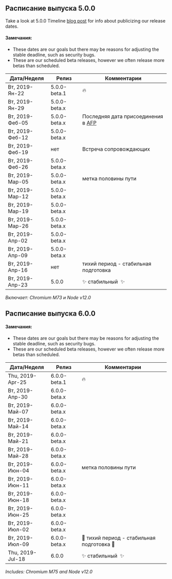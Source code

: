 ## Расписание выпуска 5.0.0
Take a look at 5.0.0 Timeline [blog post](https://electronjs.org/blog/electron-5-0-timeline) for info about publicizing our release dates.
#### Замечания:
- These dates are our goals but there may be reasons for adjusting the stable deadline, such as security bugs.
- These are our scheduled beta releases, however we often release more betas than scheduled.

| Дата/Неделя     | Релиз        | Комментарии                                                                            |
| --------------- | ------------ | -------------------------------------------------------------------------------------- |
| Вт, 2019-Ян-22  | 5.0.0-beta.1 | 🔥                                                                                      |
| Вт, 2019-Ян-29  | 5.0.0-beta.x |                                                                                        |
| Вт, 2019-Феб-05 | 5.0.0-beta.x | Последняя дата присоединения в [AFP](https://electronjs.org/blog/app-feedback-program) |
| Вт, 2019-Феб-12 | 5.0.0-beta.x |                                                                                        |
| Вт, 2019-Феб-19 | нет          | Встреча сопровождающих                                                                 |
| Вт, 2019-Феб-26 | 5.0.0-beta.x |                                                                                        |
| Вт, 2019-Мар-05 | 5.0.0-beta.x | метка половины пути                                                                    |
| Вт, 2019-Мар-12 | 5.0.0-beta.x |                                                                                        |
| Вт, 2019-Мар-19 | 5.0.0-beta.x |                                                                                        |
| Вт, 2019-Мар-26 | 5.0.0-beta.x |                                                                                        |
| Вт, 2019-Апр-02 | 5.0.0-beta.x |                                                                                        |
| Вт, 2019-Апр-09 | 5.0.0-beta.x |                                                                                        |
| Вт, 2019-Апр-16 | нет          | тихий период - стабильная подготовка                                                   |
| Вт, 2019-Апр-23 | 5.0.0        | ✨ стабильный  ✨                                                                        |

*Включает: Chromium M73 и Node v12.0*

## Расписание выпуска 6.0.0
#### Замечания:
- These dates are our goals but there may be reasons for adjusting the stable deadline, such as security bugs.
- These are our scheduled beta releases, however we often release more betas than scheduled.

| Дата/Неделя      | Релиз        | Комментарии                              |
| ---------------- | ------------ | ---------------------------------------- |
| Thu, 2019-Apr-25 | 6.0.0-beta.1 | 🔥                                        |
| Вт, 2019-Апр-30  | 6.0.0-beta.x |                                          |
| Вт, 2019-Май-07  | 6.0.0-beta.x |                                          |
| Вт, 2019-Май-14  | 6.0.0-beta.x |                                          |
| Вт, 2019-Май-21  | 6.0.0-beta.x |                                          |
| Вт, 2019-Май-28  | 6.0.0-beta.x |                                          |
| Вт, 2019-Июн-04  | 6.0.0-beta.x | метка половины пути                      |
| Вт, 2019-Июн-11  | 6.0.0-beta.x |                                          |
| Вт, 2019-Июн-18  | 6.0.0-beta.x |                                          |
| Вт, 2019-Июн-25  | 6.0.0-beta.x |                                          |
| Вт, 2019-Июл-02  | 6.0.0-beta.x |                                          |
| Вт, 2019-Июл-09  | 6.0.0-beta.x | 🚧 тихий период - стабильная подготовка 🚧 |
| Thu, 2019-Jul-18 | 6.0.0        | ✨ стабильный  ✨                          |

*Includes: Chromium M75 and Node v12.0*
